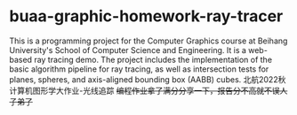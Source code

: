 # buaa-graphic-homework-ray-tracer
This is a programming project for the Computer Graphics course at Beihang University's School of Computer Science and Engineering. It is a web-based ray tracing demo. The project includes the implementation of the basic algorithm pipeline for ray tracing, as well as intersection tests for planes, spheres, and axis-aligned bounding box (AABB) cubes.
北航2022秋计算机图形学大作业-光线追踪
~~编程作业拿了满分分享一下，报告分不高就不误人子弟了~~
